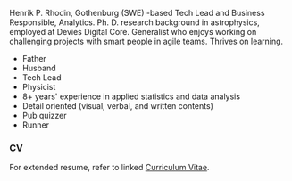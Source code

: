 Henrik P. Rhodin, Gothenburg (SWE) -based Tech Lead and Business Responsible, Analytics.
Ph. D. research background in astrophysics, employed at Devies Digital Core. 
Generalist who enjoys working on challenging projects with smart people in agile teams. Thrives on learning.

- Father
- Husband
- Tech Lead
- Physicist
- 8+ years' experience in applied statistics and data analysis
- Detail oriented (visual, verbal, and written contents)
- Pub quizzer
- Runner

### CV
For extended resume, refer to linked [Curriculum Vitae](cv.md).

<!---
nhprhodin/nhprhodin is a ✨ special ✨ repository because its `README.md` (this file) appears on your GitHub profile.
You can click the Preview link to take a look at your changes.
--->
